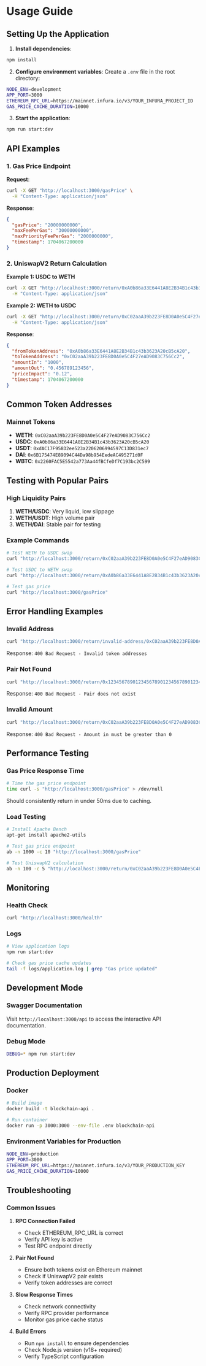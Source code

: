 # Usage Guide

## Setting Up the Application

1. **Install dependencies**:

```bash
npm install
```

2. **Configure environment variables**:
   Create a `.env` file in the root directory:

```bash
NODE_ENV=development
APP_PORT=3000
ETHEREUM_RPC_URL=https://mainnet.infura.io/v3/YOUR_INFURA_PROJECT_ID
GAS_PRICE_CACHE_DURATION=10000
```

3. **Start the application**:

```bash
npm run start:dev
```

## API Examples

### 1. Gas Price Endpoint

**Request**:

```bash
curl -X GET "http://localhost:3000/gasPrice" \
  -H "Content-Type: application/json"
```

**Response**:

```json
{
  "gasPrice": "20000000000",
  "maxFeePerGas": "30000000000",
  "maxPriorityFeePerGas": "2000000000",
  "timestamp": 1704067200000
}
```

### 2. UniswapV2 Return Calculation

**Example 1: USDC to WETH**

```bash
curl -X GET "http://localhost:3000/return/0xA0b86a33E6441A8E2B34B1c43b3623A20cB5cA20/0xC02aaA39b223FE8D0A0e5C4F27eAD9083C756Cc2/1000" \
  -H "Content-Type: application/json"
```

**Example 2: WETH to USDC**

```bash
curl -X GET "http://localhost:3000/return/0xC02aaA39b223FE8D0A0e5C4F27eAD9083C756Cc2/0xA0b86a33E6441A8E2B34B1c43b3623A20cB5cA20/1.5" \
  -H "Content-Type: application/json"
```

**Response**:

```json
{
  "fromTokenAddress": "0xA0b86a33E6441A8E2B34B1c43b3623A20cB5cA20",
  "toTokenAddress": "0xC02aaA39b223FE8D0A0e5C4F27eAD9083C756Cc2",
  "amountIn": "1000",
  "amountOut": "0.456789123456",
  "priceImpact": "0.12",
  "timestamp": 1704067200000
}
```

## Common Token Addresses

### Mainnet Tokens

- **WETH**: `0xC02aaA39b223FE8D0A0e5C4F27eAD9083C756Cc2`
- **USDC**: `0xA0b86a33E6441A8E2B34B1c43b3623A20cB5cA20`
- **USDT**: `0xdAC17F958D2ee523a2206206994597C13D831ec7`
- **DAI**: `0x6B175474E89094C44Da98b954EedeAC495271d0F`
- **WBTC**: `0x2260FAC5E5542a773Aa44fBCfeDf7C193bc2C599`

## Testing with Popular Pairs

### High Liquidity Pairs

1. **WETH/USDC**: Very liquid, low slippage
2. **WETH/USDT**: High volume pair
3. **WETH/DAI**: Stable pair for testing

### Example Commands

```bash
# Test WETH to USDC swap
curl "http://localhost:3000/return/0xC02aaA39b223FE8D0A0e5C4F27eAD9083C756Cc2/0xA0b86a33E6441A8E2B34B1c43b3623A20cB5cA20/1.0"

# Test USDC to WETH swap
curl "http://localhost:3000/return/0xA0b86a33E6441A8E2B34B1c43b3623A20cB5cA20/0xC02aaA39b223FE8D0A0e5C4F27eAD9083C756Cc2/1000"

# Test gas price
curl "http://localhost:3000/gasPrice"
```

## Error Handling Examples

### Invalid Address

```bash
curl "http://localhost:3000/return/invalid-address/0xC02aaA39b223FE8D0A0e5C4F27eAD9083C756Cc2/1.0"
```

Response: `400 Bad Request - Invalid token addresses`

### Pair Not Found

```bash
curl "http://localhost:3000/return/0x1234567890123456789012345678901234567890/0xC02aaA39b223FE8D0A0e5C4F27eAD9083C756Cc2/1.0"
```

Response: `400 Bad Request - Pair does not exist`

### Invalid Amount

```bash
curl "http://localhost:3000/return/0xC02aaA39b223FE8D0A0e5C4F27eAD9083C756Cc2/0xA0b86a33E6441A8E2B34B1c43b3623A20cB5cA20/0"
```

Response: `400 Bad Request - Amount in must be greater than 0`

## Performance Testing

### Gas Price Response Time

```bash
# Time the gas price endpoint
time curl -s "http://localhost:3000/gasPrice" > /dev/null
```

Should consistently return in under 50ms due to caching.

### Load Testing

```bash
# Install Apache Bench
apt-get install apache2-utils

# Test gas price endpoint
ab -n 1000 -c 10 "http://localhost:3000/gasPrice"

# Test UniswapV2 calculation
ab -n 100 -c 5 "http://localhost:3000/return/0xC02aaA39b223FE8D0A0e5C4F27eAD9083C756Cc2/0xA0b86a33E6441A8E2B34B1c43b3623A20cB5cA20/1.0"
```

## Monitoring

### Health Check

```bash
curl "http://localhost:3000/health"
```

### Logs

```bash
# View application logs
npm run start:dev

# Check gas price cache updates
tail -f logs/application.log | grep "Gas price updated"
```

## Development Mode

### Swagger Documentation

Visit `http://localhost:3000/api` to access the interactive API documentation.

### Debug Mode

```bash
DEBUG=* npm run start:dev
```

## Production Deployment

### Docker

```bash
# Build image
docker build -t blockchain-api .

# Run container
docker run -p 3000:3000 --env-file .env blockchain-api
```

### Environment Variables for Production

```bash
NODE_ENV=production
APP_PORT=3000
ETHEREUM_RPC_URL=https://mainnet.infura.io/v3/YOUR_PRODUCTION_KEY
GAS_PRICE_CACHE_DURATION=10000
```

## Troubleshooting

### Common Issues

1. **RPC Connection Failed**
   - Check ETHEREUM_RPC_URL is correct
   - Verify API key is active
   - Test RPC endpoint directly

2. **Pair Not Found**
   - Ensure both tokens exist on Ethereum mainnet
   - Check if UniswapV2 pair exists
   - Verify token addresses are correct

3. **Slow Response Times**
   - Check network connectivity
   - Verify RPC provider performance
   - Monitor gas price cache status

4. **Build Errors**
   - Run `npm install` to ensure dependencies
   - Check Node.js version (v18+ required)
   - Verify TypeScript configuration
